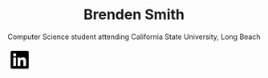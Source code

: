 # <div align="center">Brenden Smith</div>
<div align="center">Computer Science student attending California State University, Long Beach</div>

![alt text](https://github.com/Brenden-Smith/Brenden-Smith/blob/master/icons/Logos/linkedin-box-fill.svg)
